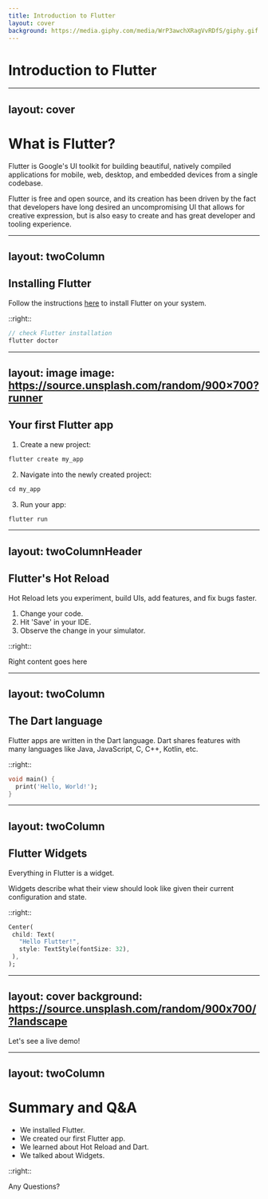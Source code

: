 ```yaml
---
title: Introduction to Flutter
layout: cover
background: https://media.giphy.com/media/WrP3awchXRagVvRDfS/giphy.gif
---
```


# Introduction to Flutter

---
layout: cover
---
# What is Flutter?

Flutter is Google's UI toolkit for building beautiful, natively compiled applications for mobile, web, desktop, and embedded devices from a single codebase.

Flutter is free and open source, and its creation has been driven by the fact that developers have long desired an uncompromising UI that allows for creative expression, but is also easy to create and has great developer and tooling experience.

---
layout: twoColumn
---
## Installing Flutter
Follow the instructions [here](https://flutter.dev/docs/get-started/install) to install Flutter on your system.

::right::

```dart
// check Flutter installation
flutter doctor
```

---
layout: image
image: https://source.unsplash.com/random/900×700?runner
---

## Your first Flutter app

1. Create a new project:

```dart
flutter create my_app
```

2. Navigate into the newly created project:

```dart
cd my_app
```

3. Run your app:

```dart
flutter run
```

---

layout: twoColumnHeader
---

## Flutter's Hot Reload

Hot Reload lets you experiment, build UIs, add features, and fix bugs faster.


1. Change your code.
2. Hit 'Save' in your IDE.
3. Observe the change in your simulator.

::right::

Right content goes here

---
layout: twoColumn
---

## The Dart language

Flutter apps are written in the Dart language. Dart shares features with many languages like Java, JavaScript, C, C++, Kotlin, etc.

::right::

```dart
void main() {
  print('Hello, World!');
}
```

---
layout: twoColumn
---

## Flutter Widgets

Everything in Flutter is a widget.

Widgets describe what their view should look like given their current configuration and state.

::right::

```dart
Center(
 child: Text(
   "Hello Flutter!",
   style: TextStyle(fontSize: 32),
 ),
);
```

---
layout: cover
background: https://source.unsplash.com/random/900x700/?landscape
---

Let's see a live demo!

---
layout: twoColumn
---

# Summary and Q&A

- We installed Flutter.
- We created our first Flutter app.
- We learned about Hot Reload and Dart.
- We talked about Widgets.

::right::

Any Questions?